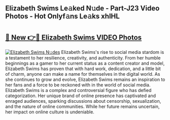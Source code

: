 ## Elizabeth Swims Le𝚊ked N𝚞de - Part-J23 Video Photos - Hot Onlyf𝚊ns Le𝚊ks xhlHL

# <h2><a href="http://ac11834.deff.icu/?id=Elizabeth+Swims">🔗 New 👉🔴 Elizabeth Swims VIDEO Photos</a></h2>

[![Elizabeth Swims N𝚞des](https://i.imgur.com/rIISA9y.gif)](http://ac11834.deff.icu/?id=Elizabeth+Swims)
Elizabeth Swims's rise to social media stardom is a testament to her resilience, creativity, and authenticity. From her humble beginnings as a gamer to her current status as a content creator and model, Elizabeth Swims has proven that with hard work, dedication, and a little bit of charm, anyone can make a name for themselves in the digital world. As she continues to grow and evolve, Elizabeth Swims remains an inspiration to her fans and a force to be reckoned with in the world of social media. Elizabeth Swims is a complex and controversial figure who has defied categorization. Her unique brand of online presence has captivated and enraged audiences, sparking discussions about censorship, sexualization, and the nature of online communities. While her future remains uncertain, her impact on online culture is undeniable.

